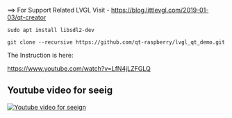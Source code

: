 ==> For Support Related LVGL Visit - https://blog.littlevgl.com/2019-01-03/qt-creator

```
sudo apt install libsdl2-dev

```

```
git clone --recursive https://github.com/qt-raspberry/lvgl_qt_demo.git
```

The Instruction is here:

https://www.youtube.com/watch?v=LfN4jLZFGLQ

## Youtube video for seeig

[![Youtube video for seeign](https://camo.githubusercontent.com/25015ce4a7a215440db8f9043c4f72e8d85eac5f/68747470733a2f2f692e7974696d672e636f6d2f76692f4c664e346a4c5a46474c512f6d617872657364656661756c742e6a7067)](https://www.youtube.com/watch?v=LfN4jLZFGLQ)

